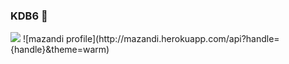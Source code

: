 ### KDB6 👋   
<img src="https://img.shields.io/badge/github-//forks/:user/:repo?label=Fork?style=flat-square&logo=로고명&logoColor=blue"/>   
![mazandi profile](http://mazandi.herokuapp.com/api?handle={handle}&theme=warm)   
